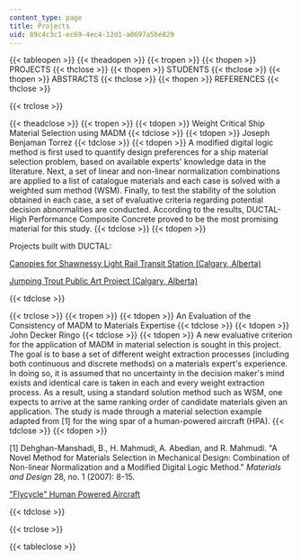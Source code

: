 ```yaml
---
content_type: page
title: Projects
uid: 89c4c3c1-ec69-4ec4-12d1-a0697a5be829
---
```


{{< tableopen >}}
{{< theadopen >}}
{{< tropen >}}
{{< thopen >}}
PROJECTS
{{< thclose >}}
{{< thopen >}}
STUDENTS
{{< thclose >}}
{{< thopen >}}
ABSTRACTS
{{< thclose >}}
{{< thopen >}}
REFERENCES
{{< thclose >}}

{{< trclose >}}

{{< theadclose >}}
{{< tropen >}}
{{< tdopen >}}
Weight Critical Ship Material Selection using MADM
{{< tdclose >}}
{{< tdopen >}}
Joseph Benjaman Torrez
{{< tdclose >}}
{{< tdopen >}}
A modified digital logic method is first used to quantify design preferences for a ship material selection problem, based on available experts' knowledge data in the literature. Next, a set of linear and non-linear normalization combinations are applied to a list of catalogue materials and each case is solved with a weighted sum method (WSM). Finally, to test the stability of the solution obtained in each case, a set of evaluative criteria regarding potential decision abnormalities are conducted. According to the results, DUCTAL-High Performance Composite Concrete proved to be the most promising material for this study.
{{< tdclose >}}
{{< tdopen >}}


Projects built with DUCTAL:

[Canopies for Shawnessy Light Rail Transit Station (Calgary, Alberta)](https://www.ductal.com/en/architecture/shawnessy-station)

[Jumping Trout Public Art Project (Calgary, Alberta)](http://www.cpci.ca/?sc=potm&pn=monthly112006)


{{< tdclose >}}

{{< trclose >}}
{{< tropen >}}
{{< tdopen >}}
An Evaluation of the Consistency of MADM to Materials Expertise
{{< tdclose >}}
{{< tdopen >}}
John Decker Ringo
{{< tdclose >}}
{{< tdopen >}}
A new evaluative criterion for the application of MADM in material selection is sought in this project. The goal is to base a set of different weight extraction processes (including both continuous and discrete methods) on a materials expert's experience. In doing so, it is assumed that no uncertainty in the decision maker's mind exists and identical care is taken in each and every weight extraction process. As a result, using a standard solution method such as WSM, one expects to arrive at the same ranking order of candidate materials given an application. The study is made through a material selection example adapted from \[1\] for the wing spar of a human-powered aircraft (HPA).
{{< tdclose >}}
{{< tdopen >}}


\[1\] Dehghan-Manshadi, B., H. Mahmudi, A. Abedian, and R. Mahmudi. "A Novel Method for Materials Selection in Mechanical Design: Combination of Non-linear Normalization and a Modified Digital Logic Method." _Materials and Design_ 28, no. 1 (2007): 8-15.

["Flycycle" Human Powered Aircraft](http://peswiki.com/index.php/Directory:Flycycle)


{{< tdclose >}}

{{< trclose >}}

{{< tableclose >}}